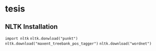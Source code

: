 tesis
=====


NLTK Installation
-----------------
`import nltk`
`nltk.donwload("punkt")`
`nltk.download("maxent_treebank_pos_tagger")`
`nltk.download("wordnet")`
